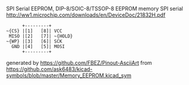SPI Serial EEPROM, DIP-8/SOIC-8/TSSOP-8
EEPROM memory SPI serial
http://ww1.microchip.com/downloads/en/DeviceDoc/21832H.pdf


	      +---------+
	~{CS} |[1]   [8]| VCC
	 MISO |[2]   [7]| ~{HOLD}
	~{WP} |[3]   [6]| SCK
	  GND |[4]   [5]| MOSI
	      +---------+


generated by https://github.com/FBEZ/Pinout-AsciiArt from https://github.com/ask6483/kicad-symbols/blob/master/Memory_EEPROM.kicad_sym